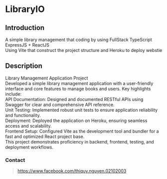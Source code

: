 # LibraryIO
## Introduction
A simple library management that coding by using FullStack TypeScript ExpressJS + ReactJS  
Using Vite that construct the project structure and Heroku to deploy webstie
## Description
Library Management Application Project  
Developed a simple library management application with a user-friendly interface and core features to manage books and users. Key highlights include:  
API Documentation: Designed and documented RESTful APIs using Swagger for clear and comprehensive API reference.  
Unit Testing: Implemented robust unit tests to ensure application reliability and functionality.  
Deployment: Deployed the application on Heroku, ensuring seamless access and scalability.  
Frontend Setup: Configured Vite as the development tool and bundler for a fast and optimized React project base.  
This project demonstrates proficiency in backend, frontend, testing, and deployment workflows.  
### Contact
> https://www.facebook.com/thiquy.nguyen.02102003
